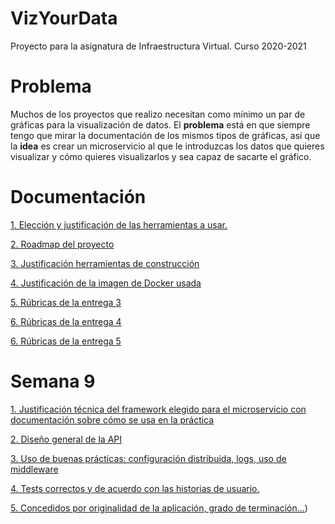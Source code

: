 # VizYourData
Proyecto para la asignatura de Infraestructura Virtual. Curso 2020-2021

# Problema

Muchos de los proyectos que realizo necesitan como mínimo un par de gráficas para la visualización de datos. 
El **problema** está en que siempre tengo que mirar la documentación de los mismos tipos de gráficas,
así que la **idea** es crear un microservicio al que le introduzcas los datos que quieres visualizar 
y cómo quieres visualizarlos y sea capaz de sacarte el gráfico.

# Documentación

[1. Elección y justificación de las herramientas a usar.](docs/herramientas.md)

[2. Roadmap del proyecto](docs/roadmap.md)

[3. Justificación herramientas de construcción](docs/herramientas_construccion.md)

[4. Justificación de la imagen de Docker usada](docs/justificacion_imagen_docker.md)

[5. Rúbricas de la entrega 3](docs/entrega_3.md)

[6. Rúbricas de la entrega 4](docs/entrega_4.md)

[6. Rúbricas de la entrega 5](docs/entrega_5.md)

# Semana 9

[1. Justificación técnica del framework elegido para el microservicio con documentación sobre cómo se usa en la práctica](docs/microservicio.md)

[2. Diseño general de la API](docs/disenyo_api.md)

[3. Uso de buenas prácticas: configuración distribuida, logs, uso de middleware](docs/uso_buenas_practicas.md)

[4. Tests correctos y de acuerdo con las historias de usuario.](docs/tests_hu.md)

[5. Concedidos por originalidad de la aplicación, grado de terminación...](docs/terminacion_6.md))